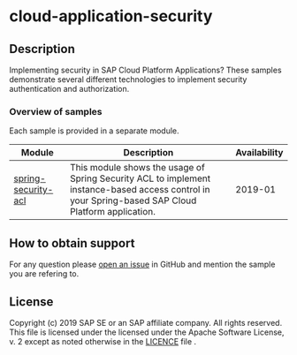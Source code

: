 # cloud-application-security

## Description
Implementing security in SAP Cloud Platform Applications?  These samples demonstrate several different technologies to implement security authentication and authorization.

### Overview of samples
Each sample is provided in a separate module.

   Module | Description | Availability
   ---- | -------- | ----
   [spring-security-acl](spring-security-acl) | This module shows the usage of Spring Security ACL to implement instance-based access control in your Spring-based SAP Cloud Platform application. | 2019-01

## How to obtain support
For any question please [open an issue](https://github.com/SAP/cloud-application-security-sample/issues/new) in GitHub and mention the sample you are refering to.

## License
Copyright (c) 2019 SAP SE or an SAP affiliate company. All rights reserved.
This file is licensed under the licensed under the Apache Software License, v. 2 except as noted otherwise in the [LICENCE](LICENCE) file .

